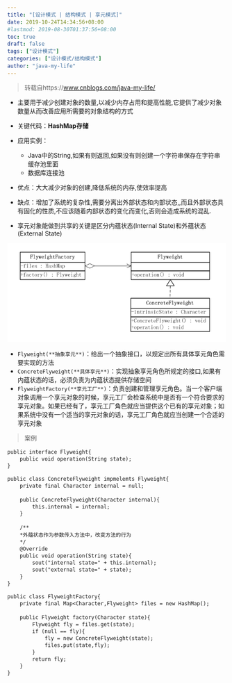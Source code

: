```yaml
---
title: "[设计模式 | 结构模式 | 享元模式]"
date: 2019-10-24T14:34:56+08:00
#lastmod: 2019-08-30T01:37:56+08:00
toc: true
draft: false
tags: ["设计模式"]
categories: ["设计模式/结构模式"]
author: "java-my-life"
---
```


> 转载自https://www.cnblogs.com/java-my-life/

- 主要用于减少创建对象的数量,以减少内存占用和提高性能,它提供了减少对象数量从而改善应用所需要的对象结构的方式
- 关键代码：**HashMap存储**
- 应用实例：
    - Java中的String,如果有则返回,如果没有则创建一个字符串保存在字符串缓存池里面
    - 数据库连接池

- 优点：大大减少对象的创建,降低系统的内存,使效率提高
- 缺点：增加了系统的复杂性,需要分离出外部状态和内部状态,,而且外部状态具有固化的性质,不应该随着内部状态的变化而变化,否则会造成系统的混乱.

- 享元对象能做到共享的关键是区分内蕴状态(Internal State)和外蕴状态(External State)

![avatar](https://raw.githubusercontent.com/facedamon/MarkDownPhotos/master/Design-Patterns/Structural-Type/flyweight/架构图.png)

- `Flyweight(**抽象享元**)`：给出一个抽象接口，以规定出所有具体享元角色需要实现的方法
- `ConcreteFlyweight(**具体享元**)`：实现抽象享元角色所规定的接口,如果有内蕴状态的话，必须负责为内蕴状态提供存储空间
- `FlyweightFactory(**享元工厂**)`：负责创建和管理享元角色。当一个客户端对象调用一个享元对象的时候，享元工厂会检查系统中是否有一个符合要求的享元对象。如果已经有了，享元工厂角色就应当提供这个已有的享元对象；如果系统中没有一个适当的享元对象的话，享元工厂角色就应当创建一个合适的享元对象

> 案例

```
public interface Flyweight{
    public void operation(String state);
}
```

```
public class ConcreteFlyweight impmelemts Flyweight{
    private final Character internal = null;
    
    public ConcreteFlyweight(Character internal){
        this.internal = internal;
    }
    
    /**
    *外蕴状态作为参数传入方法中，改变方法的行为
    */
    @Override
    public void operation(String state){
        sout("internal state=" + this.internal);
        sout("external state=" + state);
    }
}
```
```
public class FlyweightFactory{
    private final Map<Character,Flyweight> files = new HashMap();
    
    public Flyweight factory(Character state){
        Flyweight fly = files.get(state);
        if (null == fly){
            fly = new ConcreteFlyweight(state);
            files.put(state,fly);
        }
        return fly;
    }
}
```







